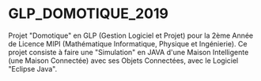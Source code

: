 # GLP_DOMOTIQUE_2019
Projet "Domotique" en GLP (Gestion Logiciel et Projet) pour la 2ème Année de Licence MIPI (Mathématique Informatique, Physique et Ingénierie).
Ce projet consiste à faire une "Simulation" en JAVA d'une Maison Intelligente (une Maison Connectée) avec ses Objets Connectées, avec le Logiciel "Eclipse Java".
